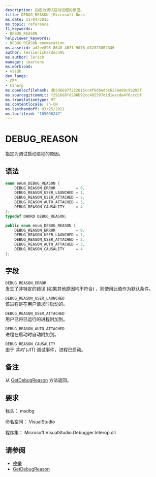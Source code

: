 ```yaml
---
description: 指定为调试启动进程的原因。
title: DEBUG_REASON |Microsoft Docs
ms.date: 11/04/2016
ms.topic: reference
f1_keywords:
- DEBUG_REASON
helpviewer_keywords:
- DEBUG_REASON enumeration
ms.assetid: ad2ee898-8648-4671-9078-d32873862346
author: leslierichardson95
ms.author: lerich
manager: jmartens
ms.workload:
- vssdk
dev_langs:
- CPP
- CSharp
ms.openlocfilehash: db5d6697f222015cc4f6dbedbc6258e00c9b285f
ms.sourcegitcommit: f2916d8fd296b92cc402597d1d1eecda4f6cccbf
ms.translationtype: MT
ms.contentlocale: zh-CN
ms.lasthandoff: 03/25/2021
ms.locfileid: "105096247"
---
```

# <a name="debug_reason"></a>DEBUG_REASON
指定为调试启动进程的原因。

## <a name="syntax"></a>语法

```cpp
enum enum_DEBUG_REASON {
    DEBUG_REASON_ERROR         = 0,
    DEBUG_REASON_USER_LAUNCHED = 1,
    DEBUG_REASON_USER_ATTACHED = 2,
    DEBUG_REASON_AUTO_ATTACHED = 3,
    DEBUG_REASON_CAUSALITY     = 4
};
typedef DWORD DEBUG_REASON;
```

```csharp
public enum enum_DEBUG_REASON {
    DEBUG_REASON_ERROR         = 0,
    DEBUG_REASON_USER_LAUNCHED = 1,
    DEBUG_REASON_USER_ATTACHED = 2,
    DEBUG_REASON_AUTO_ATTACHED = 3,
    DEBUG_REASON_CAUSALITY     = 4
};
```

## <a name="fields"></a>字段
`DEBUG_REASON_ERROR`\
发生了非特定的错误 (如果其他原因均不符合) ，则使用此值作为默认条件。

`DEBUG_REASON_USER_LAUNCHED`\
该进程是在用户请求时启动的。

`DEBUG_REASON_USER_ATTACHED`\
用户已将已运行的进程附加到。

`DEBUG_REASON_AUTO_ATTACHED`\
进程在启动时自动附加到。

`DEBUG_REASON_CAUSALITY`\
由于 *实时* (JIT) 调试事件，进程已启动。

## <a name="remarks"></a>备注
从 [GetDebugReason](../../../extensibility/debugger/reference/idebugprocess3-getdebugreason.md) 方法返回。

## <a name="requirements"></a>要求
标头： msdbg

命名空间： VisualStudio

程序集： Microsoft.VisualStudio.Debugger.Interop.dll

## <a name="see-also"></a>请参阅
- [枚举](../../../extensibility/debugger/reference/enumerations-visual-studio-debugging.md)
- [GetDebugReason](../../../extensibility/debugger/reference/idebugprocess3-getdebugreason.md)
